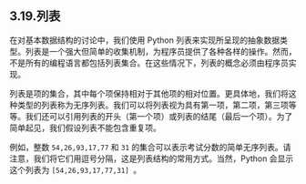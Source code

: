 ## 3.19.列表

在对基本数据结构的讨论中，我们使用 Python 列表来实现所呈现的抽象数据类型。列表是一个强大但简单的收集机制，为程序员提供了各种各样的操作。然而，不是所有的编程语言都包括列表集合。在这些情况下，列表的概念必须由程序员实现。

列表是项的集合，其中每个项保持相对于其他项的相对位置。更具体地，我们将这种类型的列表称为无序列表。我们可以将列表视为具有第一项，第二项，第三项等等。我们还可以引用列表的开头（第一个项）或列表的结尾（最后一个项）。为了简单起见，我们假设列表不能包含重复项。

例如，整数 `54,26,93,17,77` 和 `31` 的集合可以表示考试分数的简单无序列表。请注意，我们将它们用逗号分隔，这是列表结构的常用方式。当然，Python 会显示这个列表为 `[54,26,93,17,77,31] `。

